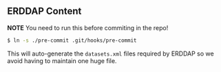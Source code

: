 ## ERDDAP Content

**NOTE**
You need to run this before commiting in the repo!

```bash
$ ln -s ./pre-commit .git/hooks/pre-commit
```

This will auto-generate the `datasets.xml` files required by ERDDAP so we
avoid having to maintain one huge file.

